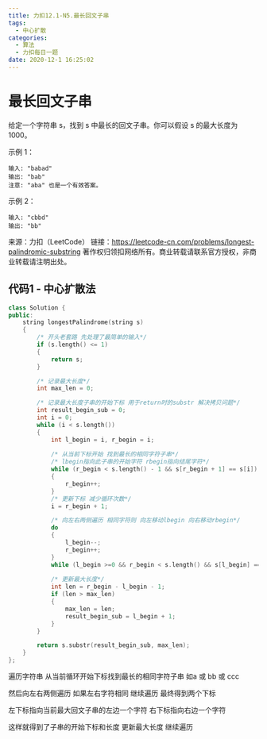 ```yaml
---
title: 力扣12.1-N5.最长回文子串
tags:
  - 中心扩散
categories:
  - 算法
  - 力扣每日一题
date: 2020-12-1 16:25:02
---
```

# 最长回文子串

给定一个字符串 s，找到 s 中最长的回文子串。你可以假设 s 的最大长度为 1000。

示例 1：
```
输入: "babad"
输出: "bab"
注意: "aba" 也是一个有效答案。
```
示例 2：
```
输入: "cbbd"
输出: "bb"
```
来源：力扣（LeetCode）
链接：https://leetcode-cn.com/problems/longest-palindromic-substring
著作权归领扣网络所有。商业转载请联系官方授权，非商业转载请注明出处。

## 代码1 - 中心扩散法

```c++
class Solution {
public:
    string longestPalindrome(string s)
    {
        /* 开头老套路 先处理了最简单的输入*/
        if (s.length() <= 1)
        {
            return s;
        }

        /* 记录最大长度*/
        int max_len = 0;

        /* 记录最大长度子串的开始下标 用于return时的substr 解决拷贝问题*/
        int result_begin_sub = 0;
        int i = 0;
        while (i < s.length())
        {
            int l_begin = i, r_begin = i;
            
            /* 从当前下标开始 找到最长的相同字符子串*/
            /* lbegin指向此子串的开始字符 rbegin指向结尾字符*/
            while (r_begin < s.length() - 1 && s[r_begin + 1] == s[i])
            {
                r_begin++;
            }
            /* 更新下标 减少循环次数*/
            i = r_begin + 1;

            /* 向左右两侧遍历 相同字符则 向左移动lbegin 向右移动rbegin*/
            do
            {
                l_begin--;
                r_begin++;
            }
            while (l_begin >=0 && r_begin < s.length() && s[l_begin] == s[r_begin]);
            
            /* 更新最大长度*/
            int len = r_begin - l_begin - 1;
            if (len > max_len)
            {
                max_len = len;
                result_begin_sub = l_begin + 1;
            }
        }

        return s.substr(result_begin_sub, max_len);
    }
};
```

遍历字符串 从当前循环开始下标找到最长的相同字符子串 如a 或 bb 或 ccc

然后向左右两侧遍历 如果左右字符相同 继续遍历 最终得到两个下标

左下标指向当前最大回文子串的左边一个字符 右下标指向右边一个字符

这样就得到了子串的开始下标和长度 更新最大长度 继续遍历